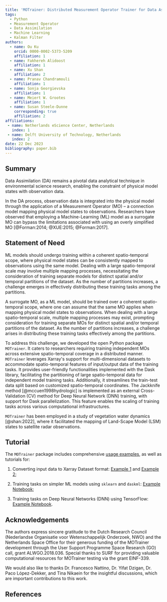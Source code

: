```yaml
---
title: 'MOTrainer: Distributed Measurement Operator Trainer for Data Assimilation Applications'
tags:
  - Python
  - Measurement Operator
  - Data Assimilation
  - Machine Learning
  - Kalman Filter
authors:
  - name: Ou Ku
    orcid: 0000-0002-5373-5209
    affiliation: 1 
  - name: Fakhereh Alidoost
    affiliation: 1
  - name: Xu Shan
    affiliation: 2
  - name: Pranav Chandramouli
    affiliation: 1
  - name: Sonja Georgievska
    affiliation: 1
  - name: Meiert W. Grootes
    affiliation: 1 
  - name: Susan Steele-Dunne
    corresponding: true
    affiliation: 2
affiliations:
 - name: Netherlands eScience Center, Netherlands
   index: 1
 - name: Delft University of Technology, Netherlands
   index: 2
date: 22 Dec 2023
bibliography: paper.bib
---
```


## Summary

Data Assimilation (DA) remains a pivotal data analytical technique in environmental science research, enabling the constraint of physical model states with observation data.

In the DA process, observation data is integrated into the physical model through the application of a Measurement Operator (MO) – a connection model mapping physical model states to observations. Researchers have observed that employing a Machine-Learning (ML) model as a surrogate MO can bypass the limitations associated with using an overly simplified MO [@Forman:2014; @XUE:2015; @Forman:2017].

## Statement of Need

ML models should undergo training within a coherent spatio-temporal scope, where physical model states can be consistently mapped to observations using the same model. Dealing with a large spatio-temporal scale may involve multiple mapping processes, necessitating the consideration of training separate models for distinct spatial and/or temporal partitions of the dataset. As the number of partitions increases, a challenge emerges in effectively distributing these training tasks among the partitions.

A surrogate MO, as a ML model, should be trained over a coherent spatio-temporal scope, where one can assume that the same MO applies when mapping physical model states to observations. When dealing with a large spatio-temporal scale, multiple mapping processes may exist, prompting consideration for training separate MOs for distinct spatial and/or temporal partitions of the dataset. As the number of partitions increases, a challenge arises in distributing these training tasks effectively among the partitions.

To address this challenge, we developed the open Python package `MOTrainer`. It caters to researchers requiring training independent MOs across extensive spatio-temporal coverage in a distributed manner. `MOTrainer` leverages Xarray's support for multi-dimensional datasets to accommodate spatio-temporal features of input/output data of the training tasks. It provides user-friendly functionalities implemented with the Dask library, facilitating the partitioning of large spatio-temporal data for independent model training tasks. Additionally, it streamlines the train-test data split based on customized spatio-temporal coordinates. The Jackknife method [@mccuen1998hydrologic] is implemented as an external Cross-Validation (CV) method for Deep Neural Network (DNN) training, with support for Dask parallelization. This feature enables the scaling of training tasks across various computational infrastructures.

`MOTrainer` has been employed in a study of vegetation water dynamics [@shan:2022], where it facilitated the mapping of Land-Scape Model (LSM) states to satellite radar observations.

## Tutorial

The `MOTrainer` package includes comprehensive [usage examples](https://vegewaterdynamics.github.io/motrainer/usage_split/), as well as tutorials for:

1. Converting input data to Xarray Dataset format: [Example 1](https://vegewaterdynamics.github.io/motrainer/notebooks/example_read_from_one_df/) and [Example 2](https://vegewaterdynamics.github.io/motrainer/notebooks/example_read_from_one_df/);

2. Training tasks on simpler ML models using `sklearn` and `daskml`: [Example Notebook](https://vegewaterdynamics.github.io/motrainer/notebooks/example_daskml/);

3. Training tasks on Deep Neural Networks (DNN) using TensorFlow: [Example Notebook](https://vegewaterdynamics.github.io/motrainer/notebooks/example_dnn/).

## Acknowledgements

The authors express sincere gratitude to the Dutch Research Council (Nederlandse Organisatie voor Wetenschappelijk Onderzoek, NWO) and the Netherlands Space Office for their generous funding of the MOTrainer development through the User Support Programme Space Research (GO) call, grant ALWGO.2018.036. Special thanks to SURF for providing valuable computational resources for MOTrainer testing via the grant EINF-339.

We would also like to thanks Dr. Francesco Nattino, Dr. Yifat Dzigan, Dr. Paco López-Dekker, and Tina Nikaein for the insightful discussions, which are important contributions to this work.

## References
